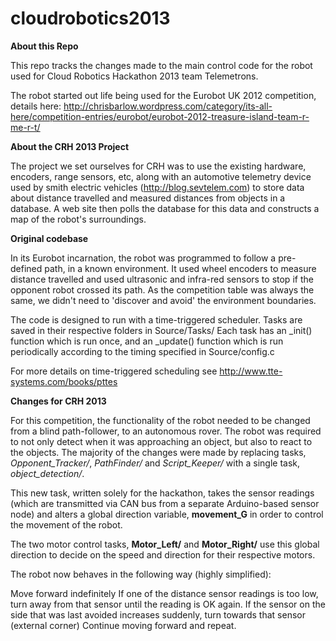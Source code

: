 cloudrobotics2013
=================

**About this Repo**

This repo tracks the changes made to the main control code for the robot used for Cloud Robotics Hackathon 2013 team Telemetrons.

The robot started out life being used for the Eurobot UK 2012 competition, details here: 
http://chrisbarlow.wordpress.com/category/its-all-here/competition-entries/eurobot/eurobot-2012-treasure-island-team-r-me-r-t/

**About the CRH 2013 Project**

The project we set ourselves for CRH was to use the existing hardware, encoders, range sensors, etc, along with an automotive telemetry device used by smith electric vehicles (http://blog.sevtelem.com) to store data about distance travelled and measured distances from objects in a database. A web site then polls the database for this data and constructs a map of the robot's surroundings.

**Original codebase**

In its Eurobot incarnation, the robot was programmed to follow a pre-defined path, in a known environment. It used wheel encoders to measure distance travelled and used ultrasonic and infra-red sensors to stop if the opponent robot crossed its path. As the competition table was always the same, we didn't need to 'discover and avoid' the environment boundaries.

The code is designed to run with a time-triggered scheduler. 
Tasks are saved in their respective folders in Source/Tasks/
Each task has an _init() function which is run once, and an _update() function which is run periodically according to the timing specified in Source/config.c

For more details on time-triggered scheduling see http://www.tte-systems.com/books/pttes

**Changes for CRH 2013**

For this competition, the functionality of the robot needed to be changed from a blind path-follower, to an autonomous rover. The robot was required to not only detect when it was approaching an object, but also to react to the objects. The majority of the changes were made by replacing tasks, *Opponent_Tracker/*, *PathFinder/* and *Script_Keeper/* with a single task, *object_detection/*.

This new task, written solely for the hackathon, takes the sensor readings (which are transmitted via CAN bus from a separate Arduino-based sensor node) and alters a global direction variable, **movement_G** in order to control the movement of the robot.

The two motor control tasks, **Motor_Left/** and **Motor_Right/** use this global direction to decide on the speed and direction for their respective motors.

The robot now behaves in the following way (highly simplified):

Move forward indefinitely
If one of the distance sensor readings is too low, turn away from that sensor until the reading is OK again.
If the sensor on the side that was last avoided increases suddenly, turn towards that sensor (external corner)
Continue moving forward and repeat.
